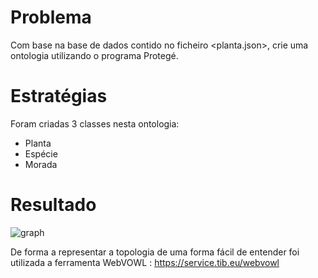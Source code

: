 # Problema

Com base na base de dados contido no ficheiro <planta.json>, crie uma ontologia utilizando o programa Protegé.

# Estratégias

Foram criadas 3 classes nesta ontologia:
- Planta
- Espécie
- Morada

# Resultado

![graph](https://github.com/Gon96923/RPCW2024/blob/main/TPC1/graphPrint.png)

De forma a representar a topologia de uma forma fácil de entender foi utilizada a ferramenta WebVOWL : 
https://service.tib.eu/webvowl

